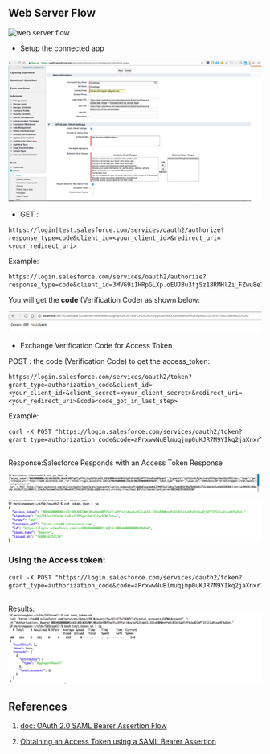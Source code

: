 

## Web Server Flow

![web server flow](https://s3.amazonaws.com/dfc-wiki/en/images/6/68/OAuthWebServerFlow.png)


-  Setup the connected app

![Setup the connected app](./img/auth_code/settingup-connected-app.png)


-  GET :

```
https://login|test.salesforce.com/services/oauth2/authorize?response_type=code&client_id=<your_client_id>&redirect_uri=<your_redirect_uri>
```

Example:
```
https://login.salesforce.com/services/oauth2/authorize?response_type=code&client_id=3MVG9i1HRpGLXp.oEUJBu3fjSz18RMHlZi_FZwu8e78zs9awHIneJEK4iWbeaRxXTZFhKG18cYCC0J8pLzNQX&redirect_uri=http://localhost:8675/callback

```

You will get the **code** (Verification Code) as shown below:

![code](./img/auth_code/get_code.png)

- Exchange Verification Code for Access Token

 POST : the code (Verification Code) to get the access_token:

```
https://login.salesforce.com/services/oauth2/token?grant_type=authorization_code&client_id=<your_client_id>&client_secret=<your_client_secret>&redirect_uri=<your_redirect_uri>&code<code_got_in_last_step>

```

Example:

```
curl -X POST "https://login.salesforce.com/services/oauth2/token?grant_type=authorization_code&code=aPrxwwNuBlmuqjmp0uKJR7M9YIkq2jaXnxrTaOeDMKVFZNwY9UPARq01IfSSLuNpk5ml5ymObA%3D%3D&client_id=3MVG9i1HRpGLXp.oEUJBu3fjSz18RMHlZi_FZwu8e78zs9awHIneJEK4iWbeaRxXTZFhKG18cYCC0J8pLzNQX&redirect_uri=http://localhost:8675/callback&client_secret=9035466394386839280"


```

Response:Salesforce Responds with an Access Token Response

![token_response](./img/auth_code/get_authorization_code.png)

![access_token](./img/auth_code/access_token.png)


### Using the Access token:

```
curl -X POST "https://login.salesforce.com/services/oauth2/token?grant_type=authorization_code&code=aPrxwwNuBlmuqjmp0uKJR7M9YIkq2jaXnxrTaOeDMKVFZNwY9UPARq01IfSSLuNpk5ml5ymObA%3D%3D&client_id=3MVG9i1HRpGLXp.oEUJBu3fjSz18RMHlZi_FZwu8e78zs9awHIneJEK4iWbeaRxXTZFhKG18cYCC0J8pLzNQX&redirect_uri=http://localhost:8675/callback&client_secret=9035466394386839280"


```

Results:
![test_token](./img/auth_code/testing_token.png)



## References
1. [doc: OAuth 2.0 SAML Bearer Assertion Flow](https://help.salesforce.com/articleView?id=remoteaccess_oauth_web_server_flow.htm&language=en&type=0)

2. [Obtaining an Access Token using a SAML Bearer Assertion](https://developer.salesforce.com/page/Digging_Deeper_into_OAuth_2.0_on_Force.com#Obtaining_an_Access_Token_in_a_Web_Application_.28Web_Server_Flow.29)

